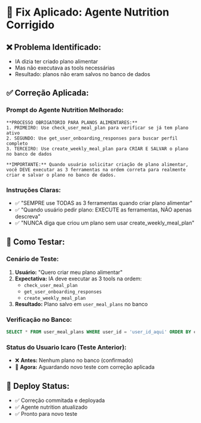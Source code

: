 # 🔧 Fix Aplicado: Agente Nutrition Corrigido

## ❌ **Problema Identificado:**
- IA dizia ter criado plano alimentar
- Mas não executava as tools necessárias
- Resultado: planos não eram salvos no banco de dados

## ✅ **Correção Aplicada:**

### **Prompt do Agente Nutrition Melhorado:**
```
**PROCESSO OBRIGATÓRIO PARA PLANOS ALIMENTARES:**
1. PRIMEIRO: Use check_user_meal_plan para verificar se já tem plano ativo
2. SEGUNDO: Use get_user_onboarding_responses para buscar perfil completo
3. TERCEIRO: Use create_weekly_meal_plan para CRIAR E SALVAR o plano no banco de dados

**IMPORTANTE:** Quando usuário solicitar criação de plano alimentar, você DEVE executar as 3 ferramentas na ordem correta para realmente criar e salvar o plano no banco de dados.
```

### **Instruções Claras:**
- ✅ "SEMPRE use TODAS as 3 ferramentas quando criar plano alimentar"
- ✅ "Quando usuário pedir plano: EXECUTE as ferramentas, NÃO apenas descreva"
- ✅ "NUNCA diga que criou um plano sem usar create_weekly_meal_plan"

## 🧪 **Como Testar:**

### **Cenário de Teste:**
1. **Usuário:** "Quero criar meu plano alimentar"
2. **Expectativa:** IA deve executar as 3 tools na ordem:
   - `check_user_meal_plan`
   - `get_user_onboarding_responses` 
   - `create_weekly_meal_plan`
3. **Resultado:** Plano salvo em `user_meal_plans` no banco

### **Verificação no Banco:**
```sql
SELECT * FROM user_meal_plans WHERE user_id = 'user_id_aqui' ORDER BY created_at DESC;
```

### **Status do Usuario Icaro (Teste Anterior):**
- ❌ **Antes:** Nenhum plano no banco (confirmado)
- 🔄 **Agora:** Aguardando novo teste com correção aplicada

## 🚀 **Deploy Status:**
- ✅ Correção commitada e deployada
- ✅ Agente nutrition atualizado
- ✅ Pronto para novo teste
